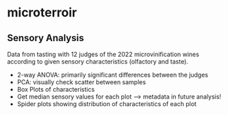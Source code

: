 # microterroir
  


 ## Sensory Analysis
 Data from tasting with 12 judges of the 2022 microvinification wines according to given sensory characteristics (olfactory and taste). 

 * 2-way ANOVA: primarily significant differences between the judges 
 * PCA: visually check scatter between samples 
 * Box Plots of characteristics
 * Get median sensory values for each plot --> metadata in future analysis! 
 * Spider plots showing distribution of characteristics of each plot 